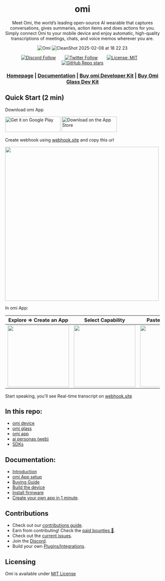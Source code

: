 <div align="center">

# **omi**

Meet Omi, the world’s leading open-source AI wearable that captures conversations, gives summaries, action items and does actions for you. Simply connect Omi to your mobile device and enjoy automatic, high-quality
transcriptions of meetings, chats, and voice memos wherever you are.

![Omi](https://github.com/user-attachments/assets/834d3fdb-31b5-4f22-ae35-da3d2b9a8f59)
![CleanShot 2025-02-08 at 18 22 23](https://github.com/user-attachments/assets/7a658366-9e02-4057-bde5-a510e1f0217a)

[![Discord Follow](https://img.shields.io/discord/1192313062041067520?label=Discord)](http://discord.omi.me) &ensp;&ensp;&ensp;
[![Twitter Follow](https://img.shields.io/twitter/follow/kodjima33)](https://x.com/kodjima33) &ensp;&ensp;&ensp;
[![License: MIT](https://img.shields.io/badge/License-MIT-yellow.svg)](https://opensource.org/licenses/MIT)&ensp;&ensp;&ensp;
[![GitHub Repo stars](https://img.shields.io/github/stars/BasedHardware/Omi)](https://github.com/BasedHardware/Omi)

<h3>

[Homepage](https://omi.me/) | [Documentation](https://docs.omi.me/) | [Buy omi Developer Kit](https://www.omi.me/products/omi-dev-kit-2) | [Buy Omi Glass Dev Kit](https://www.omi.me/glass)

</h3>

</div>

[//]: # "## Features"
[//]: #
[//]: # "- **Real-Time AI Audio Processing**: Leverage powerful on-device AI capabilities for real-time audio analysis."
[//]: # "- **Low-powered Bluetooth**: Capture audio for 24h+ on a small button battery"
[//]: # "- **Open-Source Software**: Access and contribute to the pin's software stack, designed with openness and community collaboration in mind."
[//]: # "- **Wearable Design**: Experience unparalleled convenience with ergonomic and lightweight design, perfect for everyday wear."

## Quick Start (2 min)

Download omi App

[<img src='https://upload.wikimedia.org/wikipedia/commons/7/78/Google_Play_Store_badge_EN.svg' alt='Get it on Google Play' height="50px" width="180px">](https://play.google.com/store/apps/details?id=com.friend.ios)
[<img src='https://upload.wikimedia.org/wikipedia/commons/3/3c/Download_on_the_App_Store_Badge.svg' alt="Download on the App Store" height="50px" width="180px">](https://apps.apple.com/us/app/friend-ai-wearable/id6502156163)

Create webhook using [webhook.site](https://webhook.site) and copy this url

<img src="https://github.com/user-attachments/assets/083a6ec4-4694-4c7a-843a-4a1a0c254453" width="500">

In omi App:

| Explore => Create an App                                                                                | Select Capability                                                                                       | Paste Webhook URL                                                                                         | Install App                                                                                             |
| ------------------------------------------------------------------------------------------------------- | ------------------------------------------------------------------------------------------------------- | --------------------------------------------------------------------------------------------------------- | ------------------------------------------------------------------------------------------------------- |
| <img src="https://github.com/user-attachments/assets/31809b81-7de2-4381-b5fc-5c9714972211" width="200"> | <img src="https://github.com/user-attachments/assets/59cfbe8e-7e3b-437f-81f7-25eb50ccdd7d" width="200"> | <img src="https://github.com/user-attachments/assets/3d864ee8-555f-4ded-b4db-87ff78128323" width = "200"> | <img src="https://github.com/user-attachments/assets/58cf6da6-e245-415e-92e7-dc1f46583cfc" width="200"> |

Start speaking, you'll see Real-time transcript on [webhook.site ](https://webhook.site)

## In this repo:

- [omi device](https://github.com/BasedHardware/omi/tree/main/omi)
- [omi glass](https://github.com/BasedHardware/omi/tree/main/omiGlass)
- [omi app](https://github.com/BasedHardware/omi/tree/main/app)
- [ai personas (web)](https://github.com/BasedHardware/omi/tree/main/personas-open-source)
- [SDKs](sdks)

## Documentation:

- [Introduction](https://docs.omi.me/)
- [omi App setup](https://docs.omi.me/docs/developer/AppSetup)
- [Buying Guide](https://docs.omi.me/docs/assembly/Buying_Guide/)
- [Build the device](https://docs.omi.me/docs/assembly/Build_the_device/)
- [Install firmware](https://docs.omi.me/doc/get_started/Flash_device/)
- [Create your own app in 1 minute](https://docs.omi.me/docs/developer/apps/Introduction).

## Contributions

- Check out our [contributions guide](https://docs.omi.me/docs/developer/Contribution/).
- Earn from contributing! Check the [paid bounties 🤑](https://omi.me/bounties).
- Check out the [current issues](https://github.com/BasedHardware/Omi/issues).
- Join the [Discord](http://discord.omi.me).
- Build your own [Plugins/Integrations](https://docs.omi.me/docs/developer/apps/Introduction).

[//]: # "## More links:"
[//]: #
[//]: # "- [Contributing](https://docs.omi.me/docs/developer/Contribution/)"
[//]: # "- [Support](https://docs.omi.me/docs/info/Support/;"
[//]: # "- [BLE Protocol](https://docs.omi.me/docs/developer/Protocol/)"
[//]: # "- [Plugins](https://docs.omi.me/docs/developer/Plugins/)"

## Licensing

Omi is available under <a href="https://github.com/BasedHardware/omi/blob/main/LICENSE">MIT License</a>
